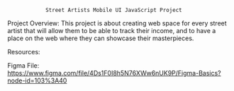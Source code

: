                 Street Artists Mobile UI JavaScript Project

Project Overview:
This project is about creating web space for every street artist that will allow them to be able to track their
income, and to have a place on the web where they can showcase their masterpieces.


Resources: 

Figma File: https://www.figma.com/file/4Ds1F0I8h5N76XWw6nUK9P/Figma-Basics?node-id=103%3A40

